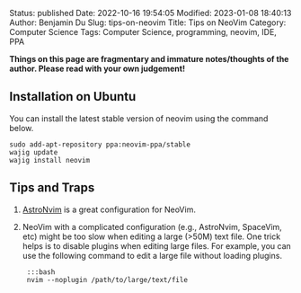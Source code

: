 Status: published
Date: 2022-10-16 19:54:05
Modified: 2023-01-08 18:40:13
Author: Benjamin Du
Slug: tips-on-neovim
Title: Tips on NeoVim
Category: Computer Science
Tags: Computer Science, programming, neovim, IDE, PPA

**Things on this page are fragmentary and immature notes/thoughts of the author. Please read with your own judgement!**

## Installation on Ubuntu

You can install the latest stable version of neovim using the command below.

    sudo add-apt-repository ppa:neovim-ppa/stable
    wajig update
    wajig install neovim

## Tips and Traps

1. [AstroNvim](https://github.com/AstroNvim/AstroNvim) is a great configuration for NeoVim.

1. NeoVim with a complicated configuration (e.g., AstroNvim, SpaceVim, etc) 
    might be too slow when editing a large (>50M) text file.
    One trick helps is to disable plugins when editing large files.
    For example,
    you can use the following command to edit a large file without loading plugins.

        :::bash
        nvim --noplugin /path/to/large/text/file

